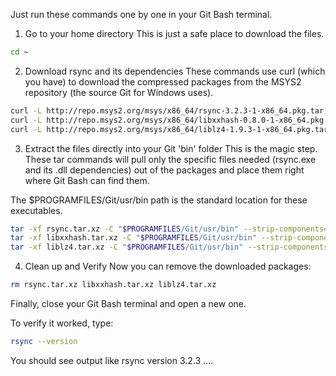 Just run these commands one by one in your Git Bash terminal.

1. Go to your home directory
This is just a safe place to download the files.

```bash
cd ~
```
2. Download rsync and its dependencies
These commands use curl (which you have) to download the compressed packages from the MSYS2 repository (the source Git for Windows uses).

```bash
curl -L http://repo.msys2.org/msys/x86_64/rsync-3.2.3-1-x86_64.pkg.tar.xz -o rsync.tar.xz
curl -L http://repo.msys2.org/msys/x86_64/libxxhash-0.8.0-1-x86_64.pkg.tar.xz -o libxxhash.tar.xz
curl -L http://repo.msys2.org/msys/x86_64/liblz4-1.9.3-1-x86_64.pkg.tar.xz -o liblz4.tar.xz
```
3. Extract the files directly into your Git 'bin' folder
This is the magic step. These tar commands will pull only the specific files needed (rsync.exe and its .dll dependencies) out of the packages and place them right where Git Bash can find them.

The $PROGRAMFILES/Git/usr/bin path is the standard location for these executables.

```bash
tar -xf rsync.tar.xz -C "$PROGRAMFILES/Git/usr/bin" --strip-components=2 usr/bin/rsync.exe
tar -xf libxxhash.tar.xz -C "$PROGRAMFILES/Git/usr/bin" --strip-components=2 usr/bin/msys-xxhash-0.dll
tar -xf liblz4.tar.xz -C "$PROGRAMFILES/Git/usr/bin" --strip-components=2 usr/bin/msys-lz4-1.dll
```
4. Clean up and Verify
Now you can remove the downloaded packages:

```bash
rm rsync.tar.xz libxxhash.tar.xz liblz4.tar.xz
```
Finally, close your Git Bash terminal and open a new one.

To verify it worked, type:

```bash
rsync --version
```
You should see output like rsync version 3.2.3 ....